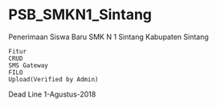 # PSB_SMKN1_Sintang

Penerimaan Siswa Baru SMK N 1 Sintang Kabupaten Sintang

    Fitur
    CRUD
    SMS Gateway
    FILO
    Upload(Verified by Admin)

Dead Line 1-Agustus-2018